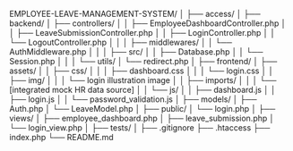 EMPLOYEE-LEAVE-MANAGEMENT-SYSTEM/
│
├── access/
│
├── backend/
│   ├── controllers/
│   │   ├── EmployeeDashboardController.php
│   │   ├── LeaveSubmissionController.php
│   │   ├── LoginController.php
│   │   └── LogoutController.php
│   │
│   ├── middlewares/
│   │   └── AuthMiddleware.php
│   │
│   ├── src/
│   │   ├── Database.php
│   │   └── Session.php
│   │
│   └── utils/
│       └── redirect.php
│
├── frontend/
│   ├── assets/
│   │   ├── css/
│   │   │   ├── dashboard.css
│   │   │   └── login.css
│   │   ├── img/
│   │   │   └── login illustration image
│   │   ├── imports/
│   │   │   └── [integrated mock HR data source]
│   │   └── js/
│   │       ├── dashboard.js
│   │       ├── login.js
│   │       └── password_validation.js
│
├── models/
│   ├── Auth.php
│   └── LeaveModel.php
│
├── public/
│   └── login.php
│
├── views/
│   ├── employee_dashboard.php
│   ├── leave_submission.php
│   └── login_view.php
│
├── tests/
│
├── .gitignore
├── .htaccess
├── index.php
└── README.md
